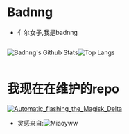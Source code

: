 # Badnng

- 亻尔女子,我是badnng

<div style="display:flex;align-self: center">

![Badnng's Github Stats](https://github-readme-stats.vercel.app/api?username=badnng&show_icons=true&theme=transparent)

![Top Langs](https://github-readme-stats.vercel.app/api/top-langs/?username=badnng&layout=compact&hide=html,CSS,javascript)

</div>

# 我现在在维护的repo

[![Automatic_flashing_the_Magisk_Delta](https://github-readme-stats.vercel.app/api/pin/?username=badnng&repo=Automatic_flashing_the_Magisk_Delta)](https://github.com/badnng/Automatic_flashing_the_Magisk_Delta)

- 灵感来自:![Miaoyww](https://github.com/Miaoyww)
